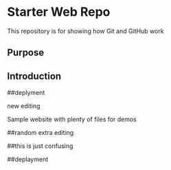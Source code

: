 # Starter Web Repo

This repository is for showing how Git and GitHub work

## Purpose
## Introduction
##deplyment

new editing



Sample website with plenty of files for demos

##random extra editing

##this is just confusing

##deplayment